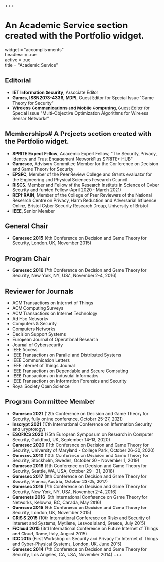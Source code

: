 
+++
# An Academic Service section created with the Portfolio widget.
widget = "accomplishments"  
headless = true  
active = true  
title = "Academic Service"

## Editorial
* **IET Information Security**, Associate Editor
* **Games, ISSN2073-4336, MDPI**, Guest Editor for Special Issue "Game Theory for Security"
* **Wireless Communications and Mobile Computing**, Guest Editor for Special Issue "Multi-Objective Optimization Algorithms for Wireless Sensor Networks"

## Memberships# A Projects section created with the Portfolio widget.
* **SPRITE Expect Fellow**, Academic Expert Fellow, "The Security, Privacy, Identity and Trust Engagement NetworkPlus SPRITE+ HUB"
* **Gamesec**, Advisory Committee Member for the Conference on Decision and Game Theory for Security
* **EPSRC**, Member of the Peer Review College and Grants evaluator for the Engineering and Physical Sciences Research Council
* **RISCS**, Member and Fellow of the Research Institute in Science of Cyber Security and funded Fellow (April 2020 - March 2021)
* **REPHRAIN**, Member of the College of Peer Reviewers of the National Research Centre on Privacy, Harm Reduction and Adversarial Influence Online, Bristol Cyber Security Research Group, University of Bristol
* **IEEE**, Senior Member

## General Chair
 * **Gamesec 2015** (6th Conference on Decision and Game Theory for Security, London, UK, November 2015)

## Program Chair
* **Gamesec 2016** (7th Conference on Decision and Game Theory for Security, New York, NY, USA, November 2-4, 2016)

## Reviewer for Journals
* ACM Transactions on Internet of Things
* ACM Computing Surveys
* ACM Transactions on Internet Technology
* Ad Hoc Networks
* Computers & Security
* Computers Networks
* Decision Support Systems
* European Journal of Operational Research
* Journal of Cybersecurity
* IEEE Access
* IEEE Transactions on Parallel and Distributed Systems
* IEEE Communication Letters
* IEEE Internet of Things Journal
* IEEE Transactions on Dependable and Secure Computing
* IEEE Transactions on Industrial Informatics
* IEEE Transactions on Information Forensics and Security
* Royal Society Open Science

## Program Committee Member
* **Gamesec 2021** (12th Conference on Decision and Game Theory for Security, fully online conference, October 25-27, 2021)
* **Inscrypt 2021** (17th International Conference on Information Security and Cryptology)
* **ESORICS 2020** (25th European Symposium on Research in Computer Security, Guildford, UK, September 14–18, 2020)
* **Gamesec 2020** (11th Conference on Decision and Game Theory for Security, University of Maryland - College Park, October 26-30, 2020)
* **Gamesec 2019** (10th Conference on Decision and Game Theory for Security, Stockholm, Sweden, October 30 - November 1, 2019)
* **Gamesec 2018** (9th Conference on Decision and Game Theory for Security, Seattle, WA, USA, October 29 - 31, 2018)
* **Gamesec 2017** (8th Conference on Decision and Game Theory for Security, Vienna, Austria, October 23-25, 2017)
* **Gamesec 2016** (7th Conference on Decision and Game Theory for Security, New York, NY, USA, November 2-4, 2016)
* **Gamenets 2016** (6th International Conference on Game Theory for Networks, Kelowna, BC, Canada, May 2016)
* **Gamesec 2015** (6th Conference on Decision and Game Theory for Security, London, UK, November 2015)
* **CRiSIS 2015** (10th International Conference on Risks and Security of Internet and Systems, Mytilene, Lesvos Island, Greece, July 2015)
* **FiCloud 2015** (3rd International Conference on Future Internet of Things and Cloud, Rome, Italy, August 2015)
* **ICC 2015** (First Workshop on Security and Privacy for Internet of Things and Cyber-Physical Systems, London, UK, June 2015)
* **Gamesec 2014** (7th Conference on Decision and Game Theory for Security, Los Angeles, CA, USA, November 2014)
+++
